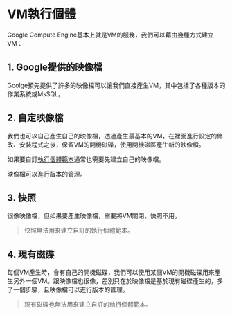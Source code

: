 # VM執行個體

Google Compute Engine基本上就是VM的服務，我們可以藉由幾種方式建立VM：

## 1. Google提供的映像檔

Goolge預先提供了許多的映像檔可以讓我們直接產生VM，其中包括了各種版本的作業系統或MsSQL。

## 2. 自定映像檔

我們也可以自己產生自己的映像檔，透過產生最基本的VM，在裡面進行設定的修改、安裝程式之後，保留VM的開機磁碟，使用開機磁區產生新的映像檔。

如果要自訂[執行個體範本](instance-template.md)通常也需要先建立自己的映像檔。

映像檔可以進行版本的管理。

## 3. 快照

很像映像檔，但如果要產生映像檔，需要將VM關閉，快照不用。

> 快照無法用來建立自訂的執行個體範本。

## 4. 現有磁碟

每個VM產生時，會有自己的開機磁碟，我們可以使用某個VM的開機磁碟用來產生另外一個VM。跟映像檔也很像，差別只在於映像檔是基於現有磁碟產生的，多了一個步驟，且映像檔可以進行版本的管理。

> 現有磁碟也無法用來建立自訂的執行個體範本。

